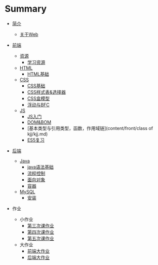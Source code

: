 # Summary

- [简介](README.md)
  - [关于Web](content/intro/design-develop.md)

- [前端](content/front/index.md)
  - [资源]()
    - [学习资源](content/front/links/index.md)
  - [HTML]()
    - [HTML基础](content/front/html/index.md)
  - [CSS]()
    - [CSS基础](content/front/css/index.md)
    - [CSS样式表&选择器](content/front/css/stylesheet.md)
    - [CSS盒模型](content/front/css/boxModel.md)
    - [浮动与BFC](content/front/css/BFC.md)
  - [JS]()
    - [JS入门](content/front/js/jsFirst.md)
    - [DOM&BOM](content/front/DOM&BOM/Class4.md)
    - [基本类型与引用类型，函数，作用域链](content/front/class of kjj/kjj.md)
    - [ES5复习](content/front/review/index.md)
- [后端](content/back/index.md)
  - [Java]()
    - [java语法基础](content/back/java/Basic.md)
    - [流程控制](content/back/java/ProcessControl.md)
    - [面向对象](content/back/java/object.md)
    - [容器](content/back/java/CollectionAndMap.md)
  - [MySQL]()
    - [安装](content/back/mysql/install.md)  ​
- 作业
  - 小作业
    - [第三次课作业](content/homework/ThirdHomework.md)
    - [第四次课作业](content/homework/FouthHomework.md)
    - [第五次课作业](content/homework/FifthHomework.md)
  - 大作业
    - [前端大作业](content/front/greatAssignment/greatAssignment.md)
    - [后端大作业](content/back/greatAssignment/greatAssignment.md)

